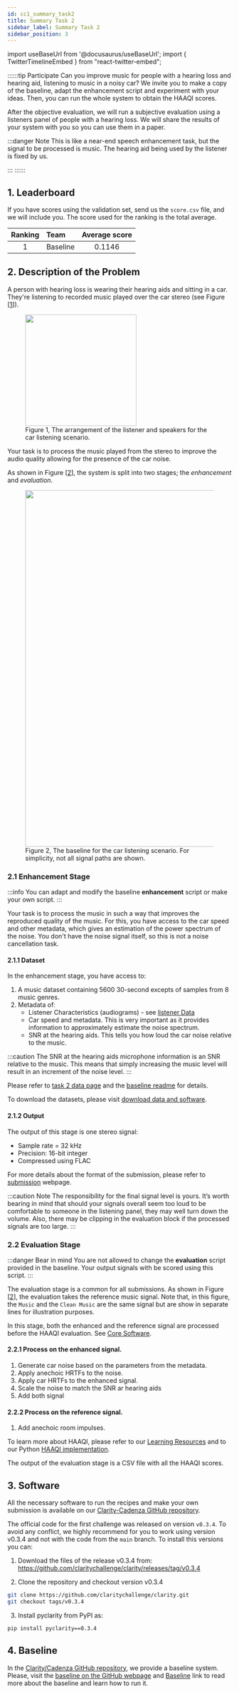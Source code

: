 ```yaml
---
id: cc1_summary_task2
title: Summary Task 2
sidebar_label: Summary Task 2
sidebar_position: 3
---
```

import useBaseUrl from '@docusaurus/useBaseUrl';
import { TwitterTimelineEmbed } from "react-twitter-embed";

::::::tip Participate
Can you improve music for people with a hearing loss and hearing aid, listening to music in a noisy car? We invite you to make a copy of the baseline, adapt the enhancement script and experiment with your ideas. 
Then, you can run the whole system to obtain the HAAQI scores.

After the objective evaluation, we will run a subjective evaluation using a listeners panel of people with a hearing loss.
We will share the results of your system with you so you can use them in a paper. 

:::danger Note
This is like a near-end speech enhancement task, but the signal to be processed is music. The hearing aid being used by the listener is fixed by us.

:::
::::::

## 1. Leaderboard

If you have scores using the validation set, send us the `score.csv` file, and we will include you.
The score used for the ranking is the total average.

| Ranking | Team                    | Average score | 
|:-------:|:------------------------|:-------------:|
|    1    | Baseline                |    0.1146     |


## 2. Description of the Problem

A person with hearing loss is wearing their hearing aids and sitting in a car. They're listening to recorded music played 
over the car stereo (see Figure [[1](#fig1)]).

<figure id="fig1">
<img width="250" src={useBaseUrl('/img/Car_scenario.png')} />
<figcaption>Figure 1, The arrangement of the listener and speakers for the car listening scenario.</figcaption>
</figure>


Your task is to process the music played from the stereo to improve the audio quality allowing 
for the presence of the car noise.

As shown in Figure [[2](#fig2)], the system is split into two stages; the _enhancement_ and _evaluation_.

<figure id="fig2">
<img width="800" src={useBaseUrl('/img/car_simple_v2.png')} />
<figcaption>Figure 2, The baseline for the car listening scenario. For simplicity, not all signal paths are shown.</figcaption>
</figure>

### 2.1 Enhancement Stage
:::info
You can adapt and modify the baseline **enhancement** script or make your own script.
:::

Your task is to process the music in such a way that improves the reproduced quality of the music.
For this, you have access to the car speed and other metadata, which gives an estimation of the power spectrum of the noise. 
You don't have the noise signal itself, so this is not a noise cancellation task.

#### 2.1.1 Dataset

In the enhancement stage, you have access to:

1. A music dataset containing 5600 30-second excepts of samples from 8 music genres. 
2. Metadata of:
    - Listener Characteristics (audiograms) - see [listener Data](Data/cc1_data_listener)
    - Car speed and metadata. This is very important as it provides information to approximately estimate the noise spectrum.
    - SNR at the hearing aids. This tells you how loud the car noise relative to the music.

:::caution
The SNR at the hearing aids microphone information is an SNR relative to the music.
This means that simply increasing the music level will result in an increment of the noise level.
:::

Please refer to [task 2 data page](Data/cc1_data_overview_car) and
the [baseline readme](https://github.com/claritychallenge/clarity/tree/main/recipes/cad1/task2/baseline) for details.

To download the datasets, please visit [download data and software](Take%20part/cc1_download#21-task-2---car).

#### 2.1.2 Output

The output of this stage is one stereo signal:
- Sample rate = 32 kHz
- Precision: 16-bit integer
- Compressed using FLAC

For more details about the format of the submission, please refer to [submission](Take%20part/cc1_submission) webpage.

:::caution Note
The responsibility for the final signal level is yours.
It’s worth bearing in mind that should your signals overall seem too loud to be comfortable to someone in the listening panel,
they may well turn down the volume. Also, there may be clipping in the evaluation block if the processed signals are too large.
:::

### 2.2 Evaluation Stage

:::danger Bear in mind
You are not allowed to change the **evaluation** script provided in the baseline.
Your output signals with be scored using this script.
:::

The evaluation stage is a common for all submissions.
As shown in Figure [[2](#fig2)], the evaluation takes the reference music signal. Note that, in this figure, the
`Music` and the `Clean Music` are the same signal but are show in separate lines for illustration purposes.

In this stage, both the enhanced and the reference signal are processed before the HAAQI evaluation. 
See [Core Software](Software/cc1_core_software#21-car-acoustics-model).

#### 2.2.1 Process on the enhanced signal.

1. Generate car noise based on the parameters from the metadata.
2. Apply anechoic HRTFs to the noise.
3. Apply car HRTFs to the enhanced signal.
4. Scale the noise to match the SNR ar hearing aids
5. Add both signal

#### 2.2.2 Process on the reference signal.

1. Add anechoic room impulses.

To learn more about HAAQI, please refer to our [Learning Resources](../learning_resources/Hearing_aid_processing/edu_HAP_HA_processed_speech)
and to our Python [HAAQI implementation](https://github.com/claritychallenge/clarity/blob/cad1task1-baseline2/clarity/evaluator/haaqi/haaqi.py).

The output of the evaluation stage is a CSV file with all the HAAQI scores.

## 3. Software

All the necessary software to run the recipes and make your own submission is available on our [Clarity-Cadenza
GitHub repository](https://github.com/claritychallenge/clarity).

The official code for the first challenge was released on version `v0.3.4`.
To avoid any conflict, we highly recommend for you to work using version v0.3.4 and
not with the code from the `main` branch. To install this versions you can:

1. Download the files of the release v0.3.4 from:
   https://github.com/claritychallenge/clarity/releases/tag/v0.3.4

2. Clone the repository and checkout version v0.3.4

```bash
git clone https://github.com/claritychallenge/clarity.git
git checkout tags/v0.3.4
```

3. Install pyclarity from PyPI as:

```bash
pip install pyclarity==0.3.4
```

## 4. Baseline

In the [Clarity/Cadenza GitHub repository](https://github.com/claritychallenge/clarity), we provide a baseline system.
Please, visit the [baseline on the GitHub webpage](https://github.com/claritychallenge/clarity/tree/cad1task1-baseline2/recipes/cad1/task2/baseline)
and [Baseline](Software/cc1_baseline#2-task-2-car) link to read more about the baseline and learn how to run it.
